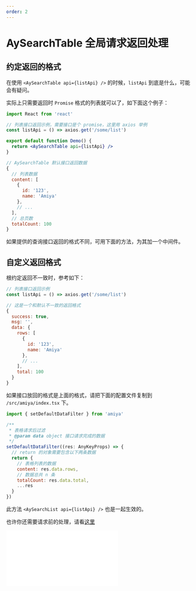 ```yaml
---
order: 2
---
```


# AySearchTable 全局请求返回处理

## 约定返回的格式

在使用 `<AySearchTable api={listApi} />` 的时候，`listApi` 到底是什么，可能会有疑问。

实际上只需要返回时 `Promise` 格式的列表就可以了，如下面这个例子：

```jsx | pure
import React from 'react'

// 列表接口返回示例，需要接口是个 promise，这里用 axios 举例
const listApi = () => axios.get('/some/list')

export default function Demo() {
  return <AySearchTable api={listApi} />
}
```

```js
// AySearchTable 默认接口返回数据
{
  // 列表数据
  content: [
    {
      id: '123',
      name: 'Amiya'
    },
    // ...
  ],
  // 总页数
  totalCount: 100
}

```

如果提供的查询接口返回的格式不同，可用下面的方法，为其加一个中间件。

## 自定义返回格式

根约定返回不一致时，参考如下：

```js
// 列表接口返回示例
const listApi = () => axios.get('/some/list')

// 这是一个和默认不一致的返回格式
{
  success: true,
  msg: '',
  data: {
    rows: [
      {
        id: '123',
        name: 'Amiya'
      },
      // ...
    ],
    total: 100
  }
}

```

如果接口放回的格式是上面的格式，请把下面的配置文件复制到 `/src/amiya/index.tsx` 下。

```js
import { setDefaultDataFilter } from 'amiya'

/**
 * 表格请求后过滤
 * @param data object 接口请求完成的数据
 */
setDefaultDataFilter((res: AnyKeyProps) => {
  // return 的对象需要包含以下两条数据
  return {
    // 表格列表的数据
    content: res.data.rows,
    // 数据总共 n 条
    totalCount: res.data.total,
    ...res
  }
})
```

此方法 `<AySearchList api={listApi} />` 也是一起生效的。

也许你还需要请求前的处理，请看[这里](./set-default-search-filter)

<embed src="./index.md"></embed>
